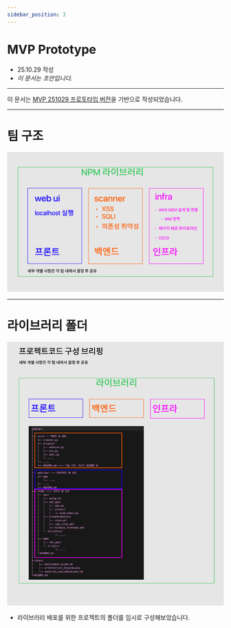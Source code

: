 ```yaml
---
sidebar_position: 3
---
```


# MVP Prototype

- 25.10.29 작성
- *이 문서는 초안입니다.*

---

이 문서는 [MVP 251029 프로토타입 버전]()을 기반으로 작성되었습니다.

---

# 팀 구조

![503-team](503_team_structure.png)

---

# 라이브러리 폴더

![503-structure](503_team_folder.png)

- 라이브러리 배포를 위한 프로젝트의 폴더를 임시로 구성해보았습니다.
